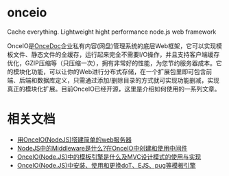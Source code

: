 # onceio
Cache everything. Lightweight hight performance node.js web framework


OnceIO是[OnceDoc](http:///oncedoc.com)企业私有内容(网盘)管理系统的底层Web框架，它可以实现模板文件、静态文件的全缓存，运行起来完全不需要I/O操作，并且支持客户端缓存优化，GZIP压缩等（只压缩一次），拥有非常好的性能，为您节约服务器成本。它的模块化功能，可以让你的Web进行分布式存储，在一个扩展包里即可包含前端、后端和数据库定义，只需通过添加/删除目录的方式就可实现功能删减，实现真正的模块化扩展。目前OnceIO已经开源，这里是介绍如何使用的一系列文章。


# 相关文档

- [用OnceIO(NodeJS)搭建简单的web服务器](http://cn.oncedoc.com/blog/view/iu94ogr2nwkj)
- [NodeJS中的Middleware是什么?在OnceIO中创建和使用中间件](http://cn.oncedoc.com/blog/view/iukgjmgbbf6h)
- [OnceIO(Node.JS)中的模板引擎是什么及MVC设计模式的使用与实现](http://cn.oncedoc.com/blog/view/iup2u927oyqz)
- [OnceIO(Node.JS)中安装、使用和更换doT、EJS、pug等模板引擎](http://cn.oncedoc.com/blog/view/iurpschtl29e)

